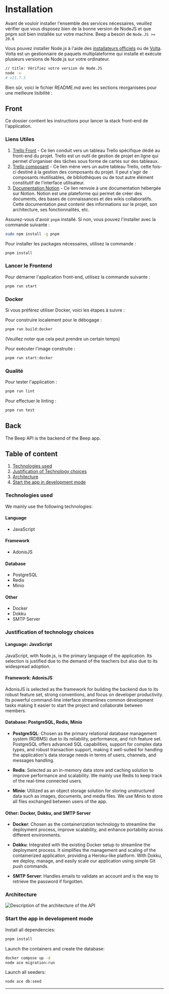 # Installation

Avant de vouloir installer l'ensemble des services nécessaires, veuillez vérifier que vous disposez bien de la
bonne version de NodeJS et que pnpm soit bien installée sur votre machine. Beep a besoin de `Node.JS >= 20.6`

Vous pouvez installer Node.js à l'aide des [installateurs officiels](https://nodejs.org/en/download/) ou de [Volta](https://docs.volta.sh/guide/getting-started). Volta est un gestionnaire de paquets multiplateforme qui installe et exécute plusieurs versions de Node.js sur votre ordinateur.

```sh
// title: Vérifiez votre version de Node.JS
node -v
# v21.7.3
```

Bien sûr, voici le fichier README.md avec les sections réorganisées pour une meilleure lisibilité :

## Front

Ce dossier contient les instructions pour lancer la stack front-end de l'application.

### Liens Utiles

1. [Trello Front](https://trello.com/invite/b/VV5c6znJ/ATTI791d6c78e353dfba56a89b25abf45379A1532A43/beep-front) - Ce lien conduit vers un tableau Trello spécifique dédié au front-end du projet. Trello est un outil de gestion de projet en ligne qui permet d'organiser des tâches sous forme de cartes sur des tableaux.
2. [Trello composant](https://trello.com/invite/b/eDPWKHlE/ATTI5d798f2d27160f95ff948e5059cc99f569849308/beep-composants) - Ce lien mène vers un autre tableau Trello, cette fois-ci destiné à la gestion des composants du projet. Il peut s'agir de composants réutilisables, de bibliothèques ou de tout autre élément constitutif de l'interface utilisateur.
3. [Documentation Notion](https://www.notion.so/Beep-4f3dd311e08a4de38fc1c901bef44322) - Ce lien renvoie à une documentation hébergée sur Notion. Notion est une plateforme qui permet de créer des documents, des bases de connaissances et des wikis collaboratifs. Cette documentation peut contenir des informations sur le projet, son architecture, ses fonctionnalités, etc.

Assurez-vous d'avoir `pnpm` installé. Si non, vous pouvez l'installer avec la commande suivante :

```bash
sudo npm install -g pnpm
```

Pour installer les packages nécessaires, utilisez la commande :

```sh
pnpm install
```

### Lancer le Frontend

Pour démarrer l'application front-end, utilisez la commande suivante :

```sh
pnpm run start
```

### Docker

Si vous préférez utiliser Docker, voici les étapes à suivre :

Pour construire localement pour le débogage :

```sh
pnpm run build:docker
```
(Veuillez noter que cela peut prendre un certain temps)

Pour exécuter l'image construite :

```sh
pnpm run start:docker
```

### Qualité

Pour tester l'application :

```bash
pnpm run lint
```

Pour effectuer le linting :

```bash
pnpm run test
```

## Back

The Beep API is the backend of the Beep app.

## Table of content

1. [Technologies used](#technologies-used)
2. [Justification of Technology choices](#justification-of-technology-choices)
3. [Architecture](#architecture)
4. [Start the app in development mode](#start-the-app-in-development-mode)

### Technologies used

We mainly use the following technologies:

#### Language

- JavaScript

#### Framework

- AdonisJS

#### Database

- PostgreSQL
- Redis
- Minio

#### Other

- Docker
- Dokku
- SMTP Server

### Justification of technology choices

#### Language: JavaScript

JavaScript, with Node.js, is the primary language of the application. Its selection is justified due to the demand of the teachers but also due to its widespread adoption.

#### Framework: AdonisJS

AdonisJS is selected as the framework for building the backend due to its robust feature set, strong conventions, and focus on developer productivity. Its powerful command-line interface streamlines common development tasks making it easier to start the project and collaborate between members.

#### Database: PostgreSQL, Redis, Minio

- **PostgreSQL**: Chosen as the primary relational database management system (RDBMS) due to its reliability, performance, and rich feature set. PostgreSQL offers advanced SQL capabilities, support for complex data types, and robust transaction support, making it well-suited for handling the application's data storage needs in terms of users, channels, and messages handling.

- **Redis**: Selected as an in-memory data store and caching solution to improve performance and scalability. We mainly use Redis to keep track of the real-time connected users.

- **Minio**: Utilized as an object storage solution for storing unstructured data such as images, documents, and media files. We use Minio to store all files exchanged between users of the app.

#### Other: Docker, Dokku, and SMTP Server

- **Docker**: Chosen as the containerization technology to streamline the deployment process, improve scalability, and enhance portability across different environments.

- **Dokku**: Integrated with the existing Docker setup to streamline the deployment process. It simplifies the management and scaling of the containerized application, providing a Heroku-like platform. With Dokku, we deploy, manage, and easily scale our application using simple Git push commands.

- **SMTP Server**: Handles emails to validate an account and is the way to retrieve the password if forgotten.

### Architecture

![Description of the architecture of the API](image.png)

### Start the app in development mode

Install all dependencies:

```bash
pnpm install
```

Launch the containers and create the database:

```bash
docker compose up -d
node ace migration:run
```

Launch all seeders:

```bash
node ace db:seed
```

---
